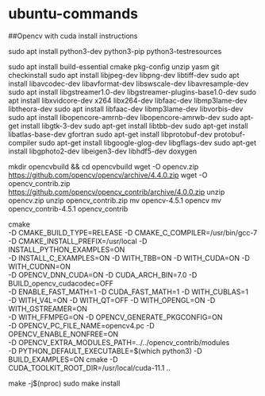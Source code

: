 # ubuntu-commands

##Opencv with cuda install instructions

sudo apt install python3-dev python3-pip python3-testresources

sudo apt install build-essential cmake pkg-config unzip yasm git checkinstall
sudo apt install libjpeg-dev libpng-dev libtiff-dev
sudo apt install libavcodec-dev libavformat-dev libswscale-dev libavresample-dev
sudo apt install libgstreamer1.0-dev libgstreamer-plugins-base1.0-dev
sudo apt install libxvidcore-dev x264 libx264-dev libfaac-dev libmp3lame-dev libtheora-dev
sudo apt install libfaac-dev libmp3lame-dev libvorbis-dev
sudo apt install libopencore-amrnb-dev libopencore-amrwb-dev
sudo apt-get install libgtk-3-dev
sudo apt-get install libtbb-dev
sudo apt-get install libatlas-base-dev gfortran
sudo apt-get install libprotobuf-dev protobuf-compiler
sudo apt-get install libgoogle-glog-dev libgflags-dev
sudo apt-get install libgphoto2-dev libeigen3-dev libhdf5-dev doxygen

mkdir opencvbuild && cd opencvbuild
wget -O opencv.zip https://github.com/opencv/opencv/archive/4.4.0.zip
wget -O opencv_contrib.zip https://github.com/opencv/opencv_contrib/archive/4.0.0.zip
unzip opencv.zip
unzip opencv_contrib.zip
mv opencv-4.5.1 opencv
mv opencv_contrib-4.5.1 opencv_contrib



cmake \
-D CMAKE_BUILD_TYPE=RELEASE -D CMAKE_C_COMPILER=/usr/bin/gcc-7 \
-D CMAKE_INSTALL_PREFIX=/usr/local -D INSTALL_PYTHON_EXAMPLES=ON \
-D INSTALL_C_EXAMPLES=ON -D WITH_TBB=ON -D WITH_CUDA=ON -D WITH_CUDNN=ON \
-D OPENCV_DNN_CUDA=ON -D CUDA_ARCH_BIN=7.0 -D BUILD_opencv_cudacodec=OFF \
-D ENABLE_FAST_MATH=1 -D CUDA_FAST_MATH=1 -D WITH_CUBLAS=1 \
-D WITH_V4L=ON -D WITH_QT=OFF -D WITH_OPENGL=ON -D WITH_GSTREAMER=ON \
-D WITH_FFMPEG=ON -D OPENCV_GENERATE_PKGCONFIG=ON \
-D OPENCV_PC_FILE_NAME=opencv4.pc -D OPENCV_ENABLE_NONFREE=ON \
-D OPENCV_EXTRA_MODULES_PATH=../../opencv_contrib/modules \
-D PYTHON_DEFAULT_EXECUTABLE=$(which python3) -D BUILD_EXAMPLES=ON cmake -D CUDA_TOOLKIT_ROOT_DIR=/usr/local/cuda-11.1 ..

make -j$(nproc)
sudo make install
